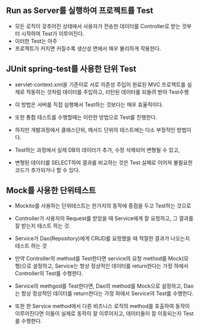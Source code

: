 ## Run as Server를 실행하여 프로젝트를 Test
* 모든 로직이 갖추어진 상태에서 사용자가 전송한 데이터를 Controller로 받는 것부터 시작하여 Test가 이루어진다.
* 이러한 Test는 아주 
* 프로젝트가 커지면 커질수록 생산성 면에서 매우 불리하게 작용한다.

## JUnit spring-test를 사용한 단위 Test
* servlet-context.xml을 기준이로 서로 의존성 주입이 완료된 MVC 프로젝트를
실제로 작동하는 것처럼 데이터를 주입하고, 리턴된 데이터를 되돌려 받아 Test수행
* 이 방법은 서버를 직접 실행해서 Test하는 것보다는 매우 효율적이다.
* 또한 통합 테스트를 수행할때는 이런한 방법으로 Test를 진행한다.

* 하지만 개발과정에서 클래스단위, 메서드 단위의 테스트에는 다소 부정적인 방법이다.

* Test하는 과정에서 실제 DB의 데이터가 추가, 수정 삭제되어 변형될 수 있고,
* 변형된 데이터를 SELECT하여 결과를 비교하는 것은 Test 실패로 이어져 불필요한 코드가 추가되거나 할 수 있다.

## Mock를 사용한 단위테스트
* Mockito를 사용하는 단위테스트는 한가지의 동작에 중점을 두고 Test하는 것으로
* Controller가 사용자의 Request를 받았을 때 Service에게 잘 요청하고, 그 결과를 잘 받는지 테스트 하는 것.
* Service가 Dao(Repository)에게 CRUD를 요청했을 때 적절한 결과가 나오는지 테스트 하는 것
* 만약 Controller의 method를 Test한다면 service의 요청 method를 Mock(모형)으로 설정하고,
Service는 항상 정상적인 데이터를 return한다는 가정 하에서 Controller의 Test를 수행한다.

* Service의 methgod를 Test한다면, Dao의 method를 Mock으로 설정하고,
Dao는 항상 정상적인 데이터를 return한다는 가정 하에서 Service의 Test를 수행한다.

* 또한 한 Service method에서 다른 비즈니스 로직의 method를 호출하여 동작이 이루어진다면
이들이 실제로 동작이 잘 이루어지고, 데이터들이 잘 이동되는지 Test를 수행한다.